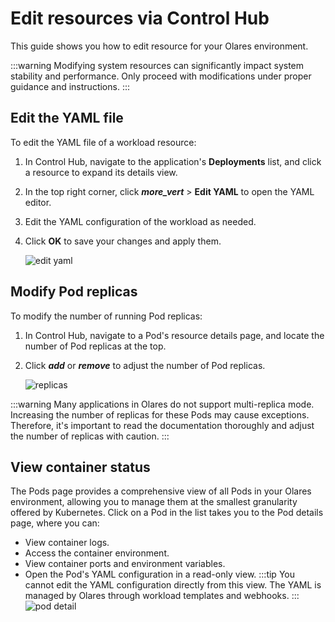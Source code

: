 # Edit resources via Control Hub
This guide shows you how to edit resource for your Olares environment.

:::warning
Modifying system resources can significantly impact system stability and performance. Only proceed with modifications under proper guidance and instructions.
:::
## Edit the YAML file

To edit the YAML file of a workload resource:

1. In Control Hub, navigate to the application's **Deployments** list, and click a resource to expand its details view.
2. In the top right corner, click **<i class="material-symbols-outlined">more_vert</i>** > **Edit YAML** to open the YAML editor.
3. Edit the YAML configuration of the workload as needed.
4. Click **OK** to save your changes and apply them.

   ![edit yaml](/images/how-to/olares/controlhub/browse/10.jpg)

## Modify Pod replicas

To modify the number of running Pod replicas:

1. In Control Hub, navigate to a Pod's resource details page, and locate the number of Pod replicas at the top.
2. Click **<i class="material-symbols-outlined">add</i>** or **<i class="material-symbols-outlined">remove</i>** to adjust the number of Pod replicas.

   ![replicas](/images/how-to/olares/controlhub/browse/09.jpg)

:::warning
Many applications in Olares do not support multi-replica mode. Increasing the number of replicas for these Pods may cause exceptions. Therefore, it's important to read the documentation thoroughly and adjust the number of replicas with caution.
:::


## View container status
The Pods page provides a comprehensive view of all Pods in your Olares environment, allowing you to manage them at the smallest granularity offered by Kubernetes.
Click on a Pod in the list takes you to the Pod details page, where you can:
- View container logs.
- Access the container environment.
- View container ports and environment variables.
- Open the Pod's YAML configuration in a read-only view.
  :::tip
  You cannot edit the YAML configuration directly from this view. The YAML is managed by Olares through workload templates and webhooks.
  :::
![pod detail](/images/how-to/olares/controlhub/pods/02.jpg)

